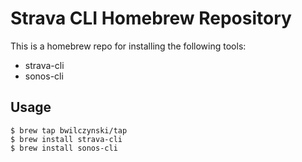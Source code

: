 # Strava CLI Homebrew Repository

This is a homebrew repo for installing the following tools:

* strava-cli
* sonos-cli

## Usage

```console
$ brew tap bwilczynski/tap
$ brew install strava-cli
$ brew install sonos-cli
```
